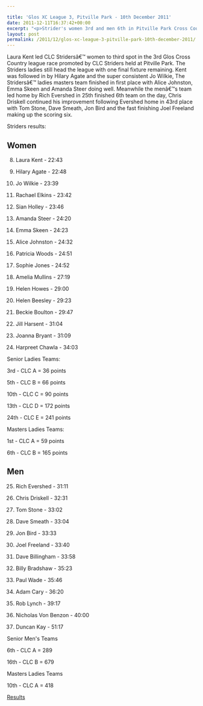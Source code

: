 ```yaml
---

title: 'Glos XC League 3, Pitville Park - 10th December 2011'
date: 2011-12-11T16:37:42+00:00
excerpt: "<p>Strider's women 3rd and men 6th in Pitville Park Cross Country</p>"
layout: post
permalink: /2011/12/glos-xc-league-3-pitville-park-10th-december-2011/
---
```

</p> 

Laura Kent led CLC Stridersâ€™ women to third spot in the 3rd Glos Cross Country league race promoted by CLC Striders held at Pitville Park. The Striders ladies still head the league with one final fixture remaining. Kent was followed in by Hilary Agate and the super consistent Jo Wilkie, The Stridersâ€™ ladies masters team finished in first place with Alice Johnston, Emma Skeen and Amanda Steer doing well. Meanwhile the menâ€™s team led home by Rich Evershed in 25th finished 6th team on the day, Chris Driskell continued his improvement following Evershed home in 43rd place with Tom Stone, Dave Smeath, Jon Bird and the fast finishing Joel Freeland making up the scoring six.

Striders results: 

## Women

8) Laura Kent - 22:43

9) Hilary Agate - 22:48

19) Jo Wilkie - 23:39

20) Rachael Elkins - 23:42

21) Sian Holley - 23:46

25) Amanda Steer - 24:20

26) Emma Skeen - 24:23

29) Alice Johnston - 24:32

35) Patricia Woods - 24:51

36) Sophie Jones - 24:52

62) Amelia Mullins - 27:19

74) Helen Howes - 29:00

76) Helen Beesley - 29:23

79) Beckie Boulton - 29:47

86) Jill Harsent - 31:04

89) Joanna Bryant - 31:09

93) Harpreet Chawla - 34:03

Senior Ladies Teams:

3rd - CLC A = 36 points

5th - CLC B = 66 points

10th - CLC C = 90 points

13th - CLC D = 172 points

24th - CLC E = 241 points

Masters Ladies Teams:

1st - CLC A = 59 points

6th - CLC B = 165 points

## Men

25) Rich Evershed - 31:11

43) Chris Driskell - 32:31

49) Tom Stone - 33:02

50) Dave Smeath - 33:04

59) Jon Bird - 33:33

63) Joel Freeland - 33:40

69) Dave Billingham - 33:58

95) Billy Bradshaw - 35:23

103) Paul Wade - 35:46

116) Adam Cary - 36:20

145) Rob Lynch - 39:17

151) Nicholas Von Benzon - 40:00

186) Duncan Kay - 51:17

Senior Men's Teams

6th - CLC A = 289

16th - CLC B = 679

Masters Ladies Teams

10th - CLC A = 418

<a href="/assets/pdf/results/glosleague3.pdf" target="_blank" rel="nofollow">Results</a>

</p>